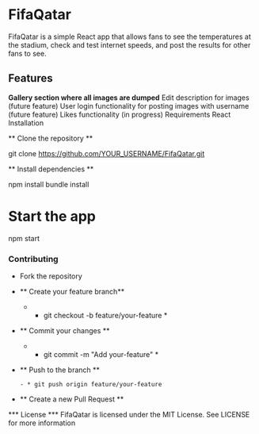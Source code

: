 # FifaQatar
FifaQatar is a simple React app that allows fans to see the temperatures at the stadium, check and test internet speeds, and post the results for other fans to see.

## Features
**Gallery section where all images are dumped**
Edit description for images (future feature)
User login functionality for posting images with username (future feature)
Likes functionality (in progress)
Requirements
React
Installation


** Clone the repository **

git clone https://github.com/YOUR_USERNAME/FifaQatar.git


** Install dependencies **

npm install
bundle install

# Start the app

npm start


### Contributing

- Fork the repository

- ** Create your feature branch**

     - * git checkout -b feature/your-feature *


- ** Commit your changes ** 

     - * git commit -m "Add your-feature" * 


-  ** Push to the branch **

       - * git push origin feature/your-feature
- ** Create a new Pull Request **


*** License ***
FifaQatar is licensed under the MIT License. See LICENSE for more information
